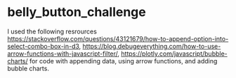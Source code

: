 # belly_button_challenge

I used the following resrources https://stackoverflow.com/questions/43121679/how-to-append-option-into-select-combo-box-in-d3, https://blog.debugeverything.com/how-to-use-arrow-functions-with-javascript-filter/, https://plotly.com/javascript/bubble-charts/ for code with appending data, using arrow functions, and adding bubble charts. 
